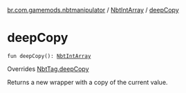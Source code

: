 [br.com.gamemods.nbtmanipulator](../index.md) / [NbtIntArray](index.md) / [deepCopy](./deep-copy.md)

# deepCopy

`fun deepCopy(): `[`NbtIntArray`](index.md)

Overrides [NbtTag.deepCopy](../-nbt-tag/deep-copy.md)

Returns a new wrapper with a copy of the current value.

